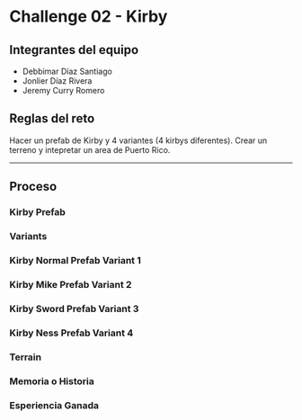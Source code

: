 # Challenge 02 - Kirby

## Integrantes del equipo
- Debbimar Díaz Santiago
- Jonlier Díaz Rivera
- Jeremy Curry Romero

## Reglas del reto
Hacer un prefab de Kirby y 4 variantes (4 kirbys diferentes). Crear un terreno y intepretar un area de Puerto Rico.

---

## Proceso

### Kirby Prefab

### Variants

### Kirby Normal Prefab Variant 1

### Kirby Mike Prefab Variant 2 

### Kirby Sword Prefab Variant 3

### Kirby Ness Prefab Variant 4

### Terrain

### Memoria o Historia

### Esperiencia Ganada
